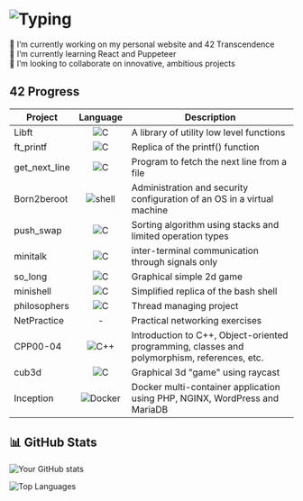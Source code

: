 # ![Typing](https://readme-typing-svg.demolab.com?font=Fira+Code&pause=1000&color=e2c3e2&width=435&lines=Hi+there+😺,+I'm+Phanta!;Welcome+to+my+profile!)

🔭 I’m currently working on my personal website and 42 Transcendence  
🌱 I’m currently learning React and Puppeteer  
👯 I’m looking to collaborate on innovative, ambitious projects  

## 42 Progress

| Project       | Language      | Description      |
|---------------|:-------------: |---------------|
| Libft | ![C](https://img.shields.io/badge/C-111885) | A library of utility low level functions |
| ft_printf | ![C](https://img.shields.io/badge/C-111885) | Replica of the printf() function |
| get_next_line | ![C](https://img.shields.io/badge/C-111885) | Program to fetch the next line from a file |
| Born2beroot | ![shell](https://img.shields.io/badge/shell-375232) | Administration and security configuration of an OS in a virtual machine |
| push_swap | ![C](https://img.shields.io/badge/C-111885) | Sorting algorithm using stacks and limited operation types |
| minitalk | ![C](https://img.shields.io/badge/C-111885) | inter-terminal communication through signals only |
| so_long | ![C](https://img.shields.io/badge/C-111885) | Graphical simple 2d game |
| minishell | ![C](https://img.shields.io/badge/C-111885) | Simplified replica of the bash shell |
| philosophers | ![C](https://img.shields.io/badge/C-111885) | Thread managing project |
| NetPractice | - | Practical networking exercises |
| CPP00-04 | ![C++](https://img.shields.io/badge/C++-194c97) | Introduction to C++, Object-oriented programming, classes and polymorphism, references, etc. |
| cub3d | ![C](https://img.shields.io/badge/C-111885) | Graphical 3d "game" using raycast |
| Inception | ![Docker](https://img.shields.io/badge/Docker-3289da) | Docker multi-container application using PHP, NGINX, WordPress and MariaDB |


## 📊 GitHub Stats
![Your GitHub stats](https://github-readme-stats.vercel.app/api?username=Phantasiae-git&show_icons=true&theme=tokyonight&bg_color=0D1117&custom_title=Phanta's%20stats%20😼:&hide_border=true)

![Top Languages](https://github-readme-stats.vercel.app/api/top-langs/?username=Phantasiae-git&layout=compact&theme=tokyonight)
